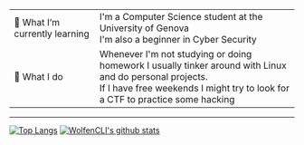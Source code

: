 <table>
  <tr>
    <td width= "30%">🌱 What I’m currently learning</td>
    <td width= "70%">I'm a Computer Science student at the University of Genova<br/>I'm also a beginner in Cyber Security</td>
  </tr>
  <tr>
    <td width= "30%">🔭 What I do</td>
    <td width= "70%">Whenever I'm not studying or doing homework I usually tinker around with Linux and do personal projects.<br/>If I have free weekends I might try to look for a CTF to practice some hacking</td>
  </tr>
</table>

---

[![Top Langs](https://github-readme-stats.vercel.app/api/top-langs/?username=WolfenCLI&layout=compact)](https://github.com/anuraghazra/github-readme-stats)
[![WolfenCLI's github stats](https://github-readme-stats.vercel.app/api?username=WolfenCLI&hide=stars,prs,issues&count_private=true&show_icons=true&theme=radical)](https://github.com/anuraghazra/github-readme-stats)
